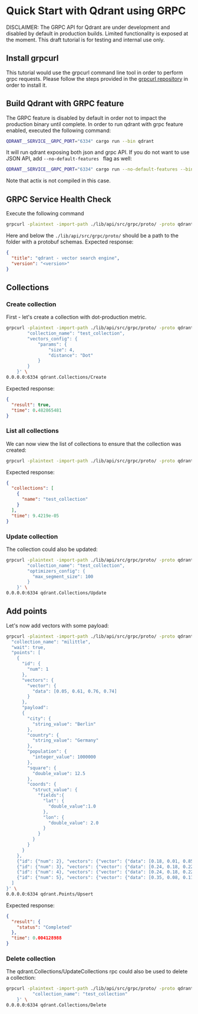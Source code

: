 # Quick Start with Qdrant using GRPC

DISCLAIMER: The GRPC API for Qdrant are under development and disabled by default in production builds. 
Limited functionality is exposed at the moment. This draft tutorial is for testing and internal use only.

## Install grpcurl
This tutorial would use the grpcurl command line tool in order to perform grpc requests. Please follow the
steps provided in the [grpcurl repository](https://github.com/fullstorydev/grpcurl) in order to install it.

## Build Qdrant with GRPC feature
The GRPC feature is disabled by default in order not to impact the production binary until complete.
In order to run qdrant with grpc feature enabled, executed the following command:
```bash
QDRANT__SERVICE__GRPC_PORT="6334" cargo run --bin qdrant
```
It will run qdrant exposing both json and grpc API. If you do not want to use JSON API, add ``--no-default-features ``
flag as well:
```bash
QDRANT__SERVICE__GRPC_PORT="6334" cargo run --no-default-features --bin qdrant
```
Note that actix is not compiled in this case.

## GRPC Service Health Check
Execute the following command
```bash
grpcurl -plaintext -import-path ./lib/api/src/grpc/proto/ -proto qdrant.proto -d '{}' 0.0.0.0:6334 qdrant.Qdrant/HealthCheck
```
Here and below the ```./lib/api/src/grpc/proto/``` should be a path to the folder with a protobuf schemas.
Expected response:
```json
{
  "title": "qdrant - vector search engine",
  "version": "<version>"
}
```

## Collections

### Create collection
First - let's create a collection with dot-production metric.
```bash
grpcurl -plaintext -import-path ./lib/api/src/grpc/proto/ -proto qdrant.proto -d '{
        "collection_name": "test_collection",
        "vectors_config": {
            "params": {
                "size": 4,
                "distance": "Dot"
            }
        }
    }' \
0.0.0.0:6334 qdrant.Collections/Create
```

Expected response:
```json
{
  "result": true,
  "time": 0.482865481
}
```

### List all collections
We can now view the list of collections to ensure that the collection was created:
```bash
grpcurl -plaintext -import-path ./lib/api/src/grpc/proto/ -proto qdrant.proto 0.0.0.0:6334 qdrant.Collections/List
```

Expected response:
```json
{
  "collections": [
    {
      "name": "test_collection"
    }
  ],
  "time": 9.4219e-05
}
```

### Update collection
The collection could also be updated:
```bash
grpcurl -plaintext -import-path ./lib/api/src/grpc/proto/ -proto qdrant.proto -d '{
        "collection_name": "test_collection",
        "optimizers_config": {
          "max_segment_size": 100
        }
    }' \
0.0.0.0:6334 qdrant.Collections/Update
```

## Add points
Let's now add vectors with some payload:

```bash
grpcurl -plaintext -import-path ./lib/api/src/grpc/proto/ -proto qdrant.proto -d '{
  "collection_name": "milittle",
  "wait": true,
  "points": [
    {
      "id": {
        "num": 1
      }, 
      "vectors": { 
        "vector": { 
          "data": [0.05, 0.61, 0.76, 0.74] 
        } 
      }, 
      "payload": 
      {
        "city": { 
          "string_value": "Berlin" 
        }, 
        "country": { 
          "string_value": "Germany" 
        }, 
        "population": { 
          "integer_value": 1000000 
        }, 
        "square": { 
          "double_value": 12.5 
        }, 
        "coords": { 
          "struct_value": {
            "fields":{ 
              "lat": { 
                "double_value":1.0 
              }, 
              "lon": { 
                "double_value": 2.0 
              } 
            }
          }
        }
      }
    },
    {"id": {"num": 2}, "vectors": {"vector": {"data": [0.18, 0.01, 0.85, 0.80]}}, "payload": {"square": {"list_value": {"values": [{"integer_value": 10}, {"integer_value": 11}]}} }},
    {"id": {"num": 3}, "vectors": {"vector": {"data": [0.24, 0.18, 0.22, 0.45]}}, "payload": {"count": {"list_value": {"values": [{"integer_value": 0}]}} }},
    {"id": {"num": 4}, "vectors": {"vector": {"data": [0.24, 0.18, 0.22, 0.45]}}, "payload": {"coords": {"list_value": {"values": [{ "struct_value": {"fields": { "lat": { "double_value":1.0 }, "lon": { "double_value": 2.0 } } } }, { "struct_value": {"fields":  { "lat": { "double_value":3.0 }, "lon": { "double_value": 4.0 } } } }] }} }},
    {"id": {"num": 5}, "vectors": {"vector": {"data": [0.35, 0.08, 0.11, 0.44]}}}
  ]
}' \
0.0.0.0:6334 qdrant.Points/Upsert
```

Expected response:
```json
{
  "result": {
    "status": "Completed"
  },
  "time": 0.004128988
}
```

### Delete collection
The qdrant.Collections/UpdateCollections rpc could also be used to delete a collection:
```bash
grpcurl -plaintext -import-path ./lib/api/src/grpc/proto/ -proto qdrant.proto -d '{
          "collection_name": "test_collection"
    }' \
0.0.0.0:6334 qdrant.Collections/Delete
```
